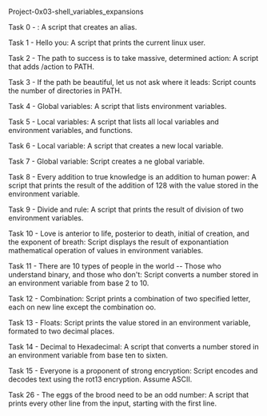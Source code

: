 Project-0x03-shell_variables_expansions

Task 0 - <o>: A script that creates an alias.

Task 1 - Hello you: A script that prints the current linux user.

Task 2 - The path to success is to take massive, determined action: A script that adds /action to PATH.

Task 3 - If the path be beautiful, let us not ask where it leads: Script counts the number of directories in PATH.

Task 4 - Global variables: A script that lists environment variables.

Task 5 - Local variables: A script that lists all local variables and environment variables, and functions.

Task 6 - Local variable: A script that creates a new local variable.

Task 7 - Global variable: Script creates a ne global variable.

Task 8 - Every addition to true knowledge is an addition to human power: A script that prints the result of the addition of 128 with the value stored in the environment variable.

Task 9 - Divide and rule: A script that prints the result of division of two environment variables.

Task 10 - Love is anterior to life, posterior to death, initial of creation, and the exponent of breath: Script displays the result of exponantiation mathematical operation of values in environment variables.

Task 11 - There are 10 types of people in the world -- Those who understand binary, and those who don't: Script converts a number stored in an environment variable from base 2 to 10.

Task 12 - Combination: Script prints a combination of two specified letter, each on new line except the combination oo.

Task 13 - Floats: Script prints the value stored in an environment variable, formated to two decimal places.

Task 14 - Decimal to Hexadecimal: A script that converts a number stored in an environment variable from base ten to sixten.

Task 15 - Everyone is a proponent of strong encryption: Script encodes and decodes text using the rot13 encryption. Assume ASCII.

Task 26 - The eggs of the brood need to be an odd number: A script that prints every other line from the input, starting with the first line. 
